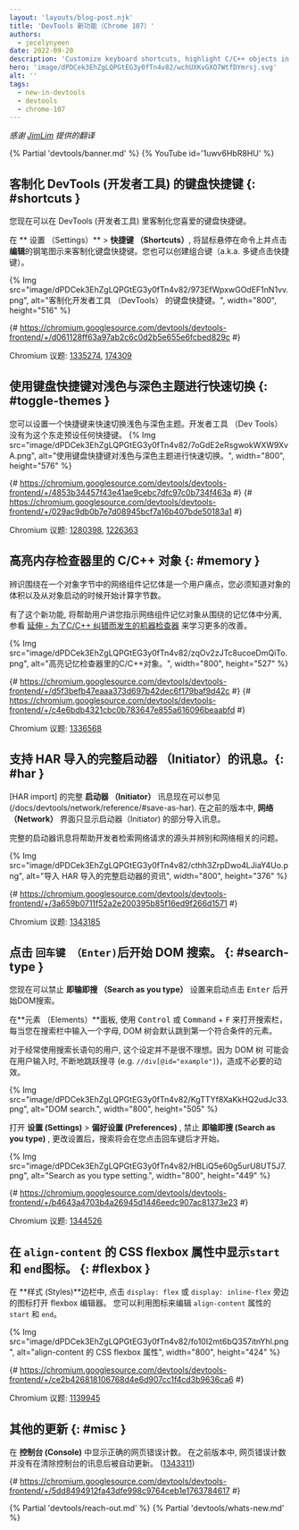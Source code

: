 ```yaml
---
layout: 'layouts/blog-post.njk'
title: 'DevTools 新功能（Chrome 107）'
authors:
  - jecelynyeen
date: 2022-09-20
description: 'Customize keyboard shortcuts, highlight C/C++ objects in the Memory Inspector and more.'
hero: 'image/dPDCek3EhZgLQPGtEG3y0fTn4v82/wchUXKvGXO7WtfDYmrsj.svg'
alt: ''
tags:
  - new-in-devtools
  - devtools
  - chrome-107
---
```


*感谢 [JimLim](https://www.linkedin.com/in/jim-lim-539a5638) 提供的翻译*

{% Partial 'devtools/banner.md' %}
{% YouTube id='1uwv6HbR8HU' %}

<!-- Translation instructions:
  1. Remove the "draft: true" tag above when submitting PR
  2. Provide translations under each of the English commented original content
  3. Translate the "description" tag above
  4. Translate all the <img> alt text
  5. Update the whats-new.md file -->

<!-- Content starts here -->

## 客制化 DevTools (开发者工具) 的键盘快捷键 {: #shortcuts }

您现在可以在 DevTools (开发者工具) 里客制化您喜爱的键盘快捷键。

在 ** 设置 （Settings）** > **快捷键 （Shortcuts）**, 将鼠标悬停在命令上并点击**编辑**的钢笔图示来客制化键盘快捷键。您也可以创建组合键（a.k.a. 多键点击快捷键）。

{% Img src="image/dPDCek3EhZgLQPGtEG3y0fTn4v82/973EfWpxwGOdEF1nN1vv.png", alt="客制化开发者工具 （DevTools） 的键盘快捷键。", width="800", height="516" %}

{# https://chromium.googlesource.com/devtools/devtools-frontend/+/d061128ff63a97ab2c6c0d2b5e655e6fcbed829c #}

Chromium 议题: [1335274](https://crbug.com/1335274), [174309](https://crbug.com/174309)


## 使用键盘快捷键对浅色与深色主题进行快速切换 {: #toggle-themes }


<!-- Configure a keyboard shortcut to toggle [light and dark themes](/docs/devtools/rendering/emulate-css/#emulate-css-media-feature-prefers-color-scheme) conveniently. By default, the action doesn’t map to any keyboard shortcut. -->

您可以设置一个快捷键来快速切换浅色与深色主题。开发者工具 （Dev Tools） 没有为这个东走预设任何快捷键。 
{% Img src="image/dPDCek3EhZgLQPGtEG3y0fTn4v82/7oGdE2eRsgwokWXW9XvA.png", alt="使用键盘快捷键对浅色与深色主题进行快速切换。", width="800", height="576" %}

{# https://chromium.googlesource.com/devtools/devtools-frontend/+/4853b34457f43e41ae9cebc7dfc97c0b734f463a #}
{# https://chromium.googlesource.com/devtools/devtools-frontend/+/029ac9db0b7e7d08945bcf7a16b407bde50183a1 #}

Chromium 议题: [1280398](https://crbug.com/1280398), [1226363](https://crbug.com/1226363)


## 高亮内存检查器里的 C/C++ 对象 {: #memory } 

<!-- The [Memory Inspector](/docs/devtools/memory-inspector/) highlights all the bytes of a C/C++ memory object. -->

辨识围绕在一个对象字节中的网络组件记忆体是一个用户痛点，您必须知道对象的体积以及从对象启动的时候开始计算字节数。 

有了这个新功能,  将帮助用户讲您指示网络组件记忆对象从围绕的记忆体中分离, 参看 [延伸 - 为了C/C++ 纠错而发生的机器检查器](/blog/memory-inspector-extended-cpp/) 来学习更多的改善。 

{% Img src="image/dPDCek3EhZgLQPGtEG3y0fTn4v82/zqOv2zJTc8ucoeDmQiTo.png", alt="高亮记忆检查器里的C/C++对象。", width="800", height="527" %}

{# https://chromium.googlesource.com/devtools/devtools-frontend/+/d5f3befb47eaaa373d697b42dec6f179baf9d42c #}
{# https://chromium.googlesource.com/devtools/devtools-frontend/+/c4e6bdb4321cbc0b783647e855a616096beaabfd #}

Chromium 议题: [1336568](https://crbug.com/1336568)


## 支持 HAR 导入的完整启动器 （Initiator）的讯息。{: #har } 

[HAR import] 的完整 **启动器 （Initiator）** 讯息现在可以参见(/docs/devtools/network/reference/#save-as-har). 在之前的版本中, **网络 （Network）** 界面只显示启动器（Initiator) 的部分导入讯息。 

完整的启动器讯息将帮助开发者检索网络请求的源头并辨别和网络相关的问题。  

{% Img src="image/dPDCek3EhZgLQPGtEG3y0fTn4v82/cthh3ZrpDwo4LJiaY4Uo.png", alt="导入 HAR 导入的完整启动器的资讯", width="800", height="376" %}

{# https://chromium.googlesource.com/devtools/devtools-frontend/+/3a659b0711f52a2e200395b85f16ed9f266d1571 #}

Chromium 议题: [1343185](https://crbug.com/1343185)



## 点击 ` 回车键 （Enter) `后开始 DOM 搜索。 {: #search-type } 

您现在可以禁止 **即输即搜 （Search as you type）** 设置来启动点击 <kbd>Enter</kbd> 后开始DOM搜索。  

在**元素 （Elements）**面板, 使用 <kbd>Control</kbd> 或 <kbd>Command</kbd> + <kbd>F</kbd> 来打开搜索栏，每当您在搜索栏中输入一个字母, DOM 树会默认跳到第一个符合条件的元素。 

对于经常使用搜索长语句的用户, 这个设定并不是很不理想。因为 DOM 树 可能会在用户输入时, 不断地跳跃搜寻 (e.g. `//div[@id="example"]`)，造成不必要的动效。 

{% Img src="image/dPDCek3EhZgLQPGtEG3y0fTn4v82/KgTTYf8XaKkHQ2udJc33.png", alt="DOM search.", width="800", height="505" %}

打开 **设置 (Settings)** > **偏好设置 (Preferences)** , 禁止 **即输即搜 (Search as you type)** , 更改设置后，搜索将会在您点击<kbd>回车键</kbd>后才开始。 

{% Img src="image/dPDCek3EhZgLQPGtEG3y0fTn4v82/HBLiQ5e60g5urU8UT5J7.png", alt="Search as you type setting.", width="800", height="449" %}

{# https://chromium.googlesource.com/devtools/devtools-frontend/+/b4643a4703b4a26945d1446eedc907ac81373e23 #}

Chromium 议题: [1344526](https://crbug.com/1344526)


## 在 `align-content` 的 CSS flexbox 属性中显示`start` 和 `end`图标。 {: #flexbox } 

在 **样式 (Styles)**边栏中, 点击 `display: flex` 或 `display: inline-flex` 旁边的图标打开 flexbox 编辑器。
您可以利用图标来编辑 `align-content` 属性的 `start` 和 `end`。 

{% Img src="image/dPDCek3EhZgLQPGtEG3y0fTn4v82/fo10I2mt6bQ357itnYhl.png", alt="align-content 的 CSS flexbox 属性", width="800", height="424" %}

{# https://chromium.googlesource.com/devtools/devtools-frontend/+/ce2b426818106768d4e6d907cc1f4cd3b9636ca6 #}

Chromium 议题: [1139945](https://crbug.com/1139945)


 ## 其他的更新 {: #misc } 

 在 **控制台 (Console)** 中显示正确的网页错误计数。
 在之前版本中, 网页错误计数并没有在清除控制台的讯息后被自动更新。
([1343311](https://crbug.com/1343311)) 

{# https://chromium.googlesource.com/devtools/devtools-frontend/+/5dd8494912fa43dfe998c9764ceb1e1763784617 #}


{% Partial 'devtools/reach-out.md' %}
{% Partial 'devtools/whats-new.md' %}
